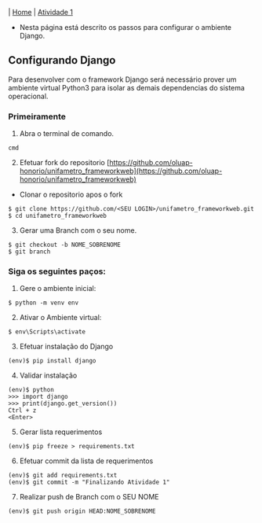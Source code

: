 |  [Home](/README.md)  |  [Atividade 1](/doc/atv1.md)

*  Nesta página está descrito os passos para configurar o ambiente Django.

## Configurando Django
Para desenvolver com o framework Django será necessário prover um ambiente virtual Python3 para isolar as demais dependencias do sistema operacional.

### Primeiramente
1. Abra o terminal de comando.
```
cmd
```
2. Efetuar fork do repositorio [https://github.com/oluap-honorio/unifametro_frameworkweb](https://github.com/oluap-honorio/unifametro_frameworkweb)
- Clonar o repositorio apos o fork
```
$ git clone https://github.com/<SEU LOGIN>/unifametro_frameworkweb.git
$ cd unifametro_frameworkweb
```
3. Gerar uma Branch com o seu nome.
```
$ git checkout -b NOME_SOBRENOME
$ git branch
```

### Siga os seguintes paços:
1. Gere o ambiente inicial:
```
$ python -m venv env
```
2. Ativar o Ambiente virtual:
```
$ env\Scripts\activate
```
3. Efetuar instalação do Django
```
(env)$ pip install django
```
4. Validar instalação
```
(env)$ python
>>> import django
>>> print(django.get_version())
Ctrl + z
<Enter>
```
5. Gerar lista requerimentos
```
(env)$ pip freeze > requirements.txt
```
6. Efetuar commit da lista de requerimentos
```
(env)$ git add requirements.txt
(env)$ git commit -m "Finalizando Atividade 1"
```
7. Realizar push de Branch com o SEU NOME
```
(env)$ git push origin HEAD:NOME_SOBRENOME
```
